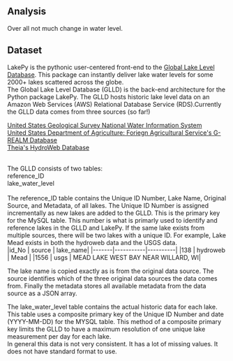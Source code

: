 ## Analysis
Over all not much change in water level.<br>

## Dataset
LakePy is the pythonic user-centered front-end to the [Global Lake Level Database](https://github.com/ESIPFed/Global-Lake-Level-Database). This package can instantly deliver lake water levels for some 2000+ lakes scattered across the globe. <br>
The Global Lake Level Database (GLLD) is the back-end architecture for the Python package LakePy. The GLLD hosts historic lake level data on an Amazon Web Services (AWS) Relational Database Service (RDS).Currently the GLLD data comes from three sources (so far!)<br>

[United States Geological Survey National Water Information System](https://waterdata.usgs.gov/nwis)<br>
[United States Department of Agriculture: Foriegn Agricultural Service's G-REALM Database](https://ipad.fas.usda.gov/cropexplorer/global_reservoir/)<br>
[Theia's HydroWeb Database](http://hydroweb.theia-land.fr/)<br><br>

The GLLD consists of two tables:<br>
reference_ID<br>
lake_water_level<br><br>
The reference_ID table contains the Unique ID Number, Lake Name, Original Source, and Metadata, of all lakes. The Unique ID Number is assigned incrementally as new lakes are added to the GLLD. This is the primary key for the MySQL table. This number is what is primarly used to identify and reference lakes in the GLLD and LakePy. If the same lake exists from multiple sources, there will be two lakes with a unique ID. For example, Lake Mead exists in both the hydroweb data and the USGS data. <br>
|id_No	| source	  | lake_name|
|-------|-----------|----------|
|138	  | hydroweb	| Mead      |
|1556	  | usgs	    | MEAD LAKE WEST BAY NEAR WILLARD, WI|

The lake name is copied exactly as is from the original data source. The source identifies which of the three original data sources the data comes from. Finally the metadata stores all available metadata from the data source as a JSON array.<br>

The lake_water_level table contains the actual historic data for each lake. This table uses a composite primary key of the Unique ID Number and date (YYYY-MM-DD) for the MYSQL table. This method of a composite primary key limits the GLLD to have a maximum resolution of one unique lake measurement per day for each lake.<br>
In general this data is not very consistent. It has a lot of missing values. It does not have standard format to use.

